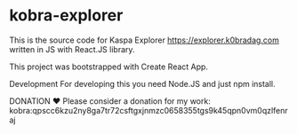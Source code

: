 # kobra-explorer
 This is the source code for Kaspa Explorer https://explorer.k0bradag.com written in JS with React.JS library.

This project was bootstrapped with Create React App.

Development
For developing this you need Node.JS and just npm install.



DONATION ♥
Please consider a donation for my work: kobra:qpscc6kzu2ny8ga7tr72csftgxjnmzc0658355tgs9k45qpn0vm0qzlfenraj
